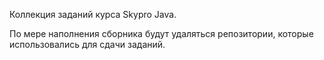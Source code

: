 Коллекция заданий курса Skypro Java.

По мере наполнения сборника будут удаляться репозитории, которые использовались для сдачи заданий.
